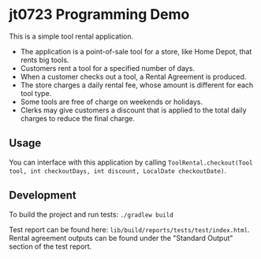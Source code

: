 # jt0723 Programming Demo
This is a simple tool rental application.
* The application is a point-of-sale tool for a store, like Home Depot, that rents big tools.
* Customers rent a tool for a specified number of days.
* When a customer checks out a tool, a Rental Agreement is produced.
* The store charges a daily rental fee, whose amount is different for each tool type.
* Some tools are free of charge on weekends or holidays.
* Clerks may give customers a discount that is applied to the total daily charges to reduce the final
charge.

## Usage
You can interface with this application by calling `ToolRental.checkout(Tool tool, int checkoutDays, int discount, LocalDate checkoutDate)`.

## Development

To build the project and run tests: `./gradlew build`

Test report can be found here: `lib/build/reports/tests/test/index.html`. Rental agreement outputs can be found under the "Standard Output" section of the test report.